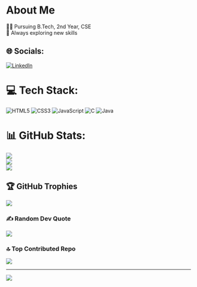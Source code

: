 # About Me

👩‍🎓 Pursuing B.Tech, 2nd Year, CSE  
🚀 Always exploring new skills


## 🌐 Socials:
[![LinkedIn](https://img.shields.io/badge/LinkedIn-%230077B5.svg?logo=linkedin&logoColor=white)](https://linkedin.com/in/syedateefaazhar) 

# 💻 Tech Stack:
![HTML5](https://img.shields.io/badge/html5-%23E34F26.svg?style=for-the-badge&logo=html5&logoColor=white) ![CSS3](https://img.shields.io/badge/css3-%231572B6.svg?style=for-the-badge&logo=css3&logoColor=white) ![JavaScript](https://img.shields.io/badge/javascript-%23323330.svg?style=for-the-badge&logo=javascript&logoColor=%23F7DF1E) ![C](https://img.shields.io/badge/c-%2300599C.svg?style=for-the-badge&logo=c&logoColor=white) ![Java](https://img.shields.io/badge/java-%23ED8B00.svg?style=for-the-badge&logo=openjdk&logoColor=white)
# 📊 GitHub Stats:
![](https://github-readme-stats.vercel.app/api?username=AzharSyed5793&theme=dark&hide_border=false&include_all_commits=true&count_private=false)<br/>
![](https://nirzak-streak-stats.vercel.app/?user=AzharSyed5793&theme=dark&hide_border=false)<br/>
![](https://github-readme-stats.vercel.app/api/top-langs/?username=AzharSyed5793&theme=dark&hide_border=false&include_all_commits=true&count_private=false&layout=compact)

## 🏆 GitHub Trophies
![](https://github-profile-trophy.vercel.app/?username=AzharSyed5793&theme=radical&no-frame=false&no-bg=true&margin-w=4)

### ✍️ Random Dev Quote
![](https://quotes-github-readme.vercel.app/api?type=horizontal&theme=radical)

### 🔝 Top Contributed Repo
![](https://github-contributor-stats.vercel.app/api?username=AzharSyed5793&limit=5&theme=dark&combine_all_yearly_contributions=true)

---
[![](https://visitcount.itsvg.in/api?id=AzharSyed5793&icon=0&color=0)](https://visitcount.itsvg.in)

<!-- Proudly created with GPRM ( https://gprm.itsvg.in ) -->
